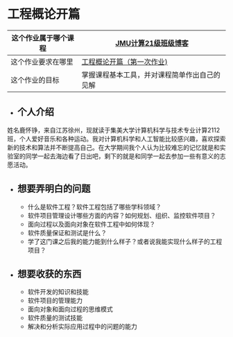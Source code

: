 # 工程概论开篇

| 这个作业属于哪个课程 | [JMU计算21级班级博客](https://edu.cnblogs.com/campus/jmu/ComputerScience21) |
| -------------------- | ------------------------------------------------------------ |
| 这个作业要求在哪里   | [工程概论开篇（第一次作业)](https://edu.cnblogs.com/campus/jmu/ComputerScience21/homework/13033) |
| 这个作业的目标       | 掌握课程基本工具，并对课程简单作出自己的见解|

- ## 个人介绍

姓名鹿怀铮，来自江苏徐州，现就读于集美大学计算机科学与技术专业计算2112班，个人爱好音乐和各种运动。我对计算机科学和人工智能比较感兴趣，喜欢探索新的技术和算法并不断提高自己。在大学期间我个人认为比较难忘的记忆就是和实验室的同学一起去海边看了日出吧，剩下的就是和同学一起去参加一些有意义的志愿活动。

- ## 想要弄明白的问题

  - 什么是软件工程？软件工程包括了哪些学科领域？
  - 软件项目管理设计哪些方面的内容？如何规划、组织、监控软件项目？
  - 面向过程以及面向对象在软件工程中如何体现？
  - 软件质量保证和测试是什么？
  - 学了这门课之后我的能力能到什么样子？或者说我能实现什么样子的工程项目？

- ## 想要收获的东西

  - 软件开发的知识和技能
  - 软件项目的管理能力
  - 面向对象和面向过程的思维模式
  - 软件质量的测试技能
  - 解决和分析实际应用过程中的问题的能力
